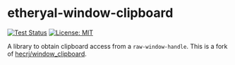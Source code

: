 # etheryal-window-clipboard
[![Test Status](https://github.com/KernelFreeze/window-clipboard/workflows/Test/badge.svg)](https://github.com/KernelFreeze/window-clipboard/actions)
[![License: MIT](https://img.shields.io/badge/License-MIT-yellow.svg)](https://opensource.org/licenses/MIT)

A library to obtain clipboard access from a `raw-window-handle`. This is a fork of [hecrj/window_clipboard](https://github.com/hecrj/window_clipboard).
